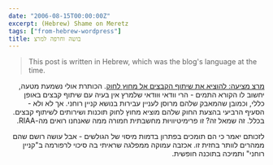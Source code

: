 ```yaml
---
date: "2006-08-15T00:00:00Z"
excerpt: (Hebrew) Shame on Meretz
tags: ["from-hebrew-wordpress"]
title: בושה וחרפה למרצ
---
```


> This post is written in Hebrew, which was the blog's language at the time.

<div dir="rtl">

[מרצ מציעה: להוציא את שיתוף הקבצים אל מחוץ לחוק][article]. הכותרת אולי נשמעת מטעה, יחשוב לו הקורא התמים - הרי וודאי וּוודאי שלמרץ אין בעיה עם שיתוף קבצים באופן כללי, וכמובן שהמאבק שלהם מרוסן לעניין עבירות בנושא קניין רוחני. אך לא ולא - הסעיף הרביעי בהצעת החוק שלהם מוציא מחוץ לחוק תוכנות ושירותים לשיתוף קבצים. בכלל. זה שמאל זה? זו פרימיטיוויוּת מחשבתית חמורה ממה שאנחנו רואים מה-RIAA.

לזכותם יאמר כי הם תומכים בפתרון בדמות מיסוי של הגולשים - אבל עושה רושם שהם ממהרים לוותר בחזית זו. אכזבה עמוקה ממפלגה שראיתי בה סיכוי לרפורמה ב"קניין רוחני" ותמיכה בתוכנה חופשית.

[article]: http://www.ynet.co.il/articles/0,7340,L-3291668,00.html

</div>
